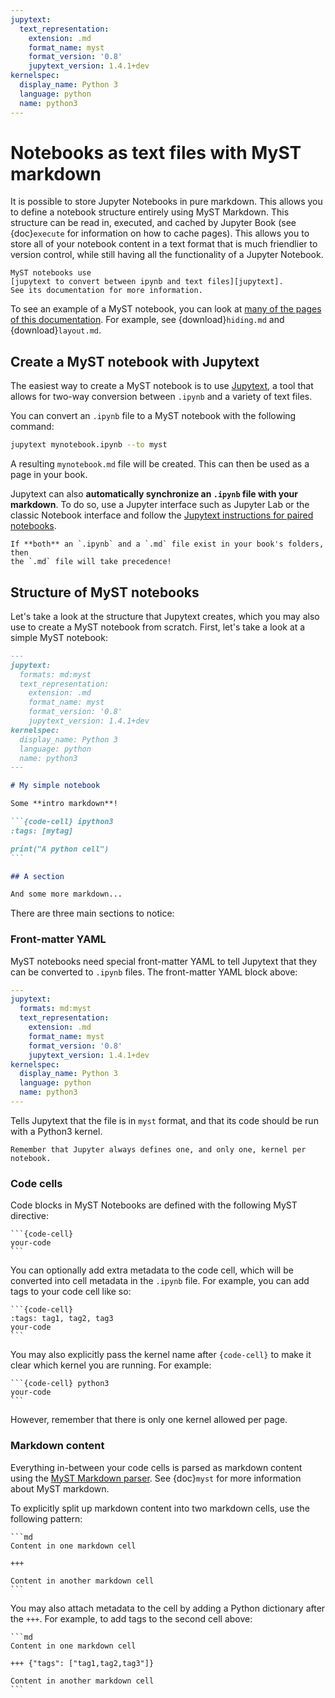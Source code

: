 ```yaml
---
jupytext:
  text_representation:
    extension: .md
    format_name: myst
    format_version: '0.8'
    jupytext_version: 1.4.1+dev
kernelspec:
  display_name: Python 3
  language: python
  name: python3
---
```


# Notebooks as text files with MyST markdown

It is possible to store Jupyter Notebooks in pure markdown. This allows you
to define a notebook structure entirely using MyST Markdown. This structure
can be read in, executed, and cached by Jupyter Book (see {doc}`execute` for
information on how to cache pages). This allows you to store all of your
notebook content in a text format that is much friendlier to version control,
while still having all the functionality of a Jupyter Notebook.

```{note}
MyST notebooks use
[jupytext to convert between ipynb and text files][jupytext].
See its documentation for more information.
```

To see an example of a MyST notebook, you can look at
[many of the pages of this documentation](https://github.com/ExecutableBookProject/cli/tree/master/docs).
For example, see {download}`hiding.md` and {download}`layout.md`.

## Create a MyST notebook with Jupytext

The easiest way to create a MyST notebook is to use [Jupytext][jupytext], a tool
that allows for two-way conversion between `.ipynb` and a variety of text files.

You can convert an `.ipynb` file to a MyST notebook with the following command:

```bash
jupytext mynotebook.ipynb --to myst
```

A resulting `mynotebook.md` file will be created. This can then be used as a page
in your book.

Jupytext can also **automatically synchronize an `.ipynb` file with your markdown**.
To do so, use a Jupyter interface such as Jupyter Lab or the classic Notebook interface
and follow the [Jupytext instructions for paired notebooks](https://jupytext.readthedocs.io/en/latest/using-server.html#paired-notebooks).

```{sidebar} Markdown takes precedence
If **both** an `.ipynb` and a `.md` file exist in your book's folders, then
the `.md` file will take precedence!
```

## Structure of MyST notebooks

Let's take a look at the structure that Jupytext creates, which you may also use
to create a MyST notebook from scratch. First, let's take a look at a simple MyST notebook:

````md
---
jupytext:
  formats: md:myst
  text_representation:
    extension: .md
    format_name: myst
    format_version: '0.8'
    jupytext_version: 1.4.1+dev
kernelspec:
  display_name: Python 3
  language: python
  name: python3
---

# My simple notebook

Some **intro markdown**!

```{code-cell} ipython3
:tags: [mytag]

print("A python cell")
```

## A section

And some more markdown...
````

There are three main sections to notice:

### Front-matter YAML

MyST notebooks need special front-matter YAML to tell Jupytext that they
can be converted to `.ipynb` files. The front-matter YAML block above:

```yaml
---
jupytext:
  formats: md:myst
  text_representation:
    extension: .md
    format_name: myst
    format_version: '0.8'
    jupytext_version: 1.4.1+dev
kernelspec:
  display_name: Python 3
  language: python
  name: python3
---
```

Tells Jupytext that the file is in `myst` format, and that its code should
be run with a Python3 kernel.

```{sidebar} One kernel per notebook...
Remember that Jupyter always defines one, and only one, kernel per notebook.
```

### Code cells

Code blocks in MyST Notebooks are defined with the following MyST directive:

````
```{code-cell}
your-code
```
````

You can optionally add extra metadata to the code cell, which will be converted
into cell metadata in the `.ipynb` file. For example, you can add tags to your code
cell like so:

````
```{code-cell}
:tags: tag1, tag2, tag3
your-code
```
````

You may also explicitly pass the kernel name after `{code-cell}` to make it clear which
kernel you are running. For example:

````
```{code-cell} python3
your-code
```
````

However, remember that there is only one kernel allowed per page.

### Markdown content

Everything in-between your code cells is parsed as markdown content using the
[MyST Markdown parser](https://myst-parser.readthedocs.io/). See {doc}`myst` for
more information about MyST markdown.

To explicitly split up markdown content into two markdown cells, use the following
pattern:

````
```md
Content in one markdown cell

+++

Content in another markdown cell
```
````

You may also attach metadata to the cell by adding a Python dictionary after the `+++`.
For example, to add tags to the second cell above:

````
```md
Content in one markdown cell

+++ {"tags": ["tag1,tag2,tag3"]}

Content in another markdown cell
```
````
 
[jupytext]: https://jupytext.readthedocs.io/
